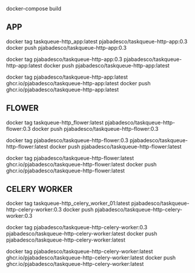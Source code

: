 docker-compose build

## APP
docker tag taskqueue-http_app:latest pjabadesco/taskqueue-http-app:0.3
docker push pjabadesco/taskqueue-http-app:0.3

docker tag pjabadesco/taskqueue-http-app:0.3 pjabadesco/taskqueue-http-app:latest
docker push pjabadesco/taskqueue-http-app:latest

docker tag pjabadesco/taskqueue-http-app:latest ghcr.io/pjabadesco/taskqueue-http-app:latest
docker push ghcr.io/pjabadesco/taskqueue-http-app:latest

## FLOWER
docker tag taskqueue-http_flower:latest pjabadesco/taskqueue-http-flower:0.3
docker push pjabadesco/taskqueue-http-flower:0.3

docker tag pjabadesco/taskqueue-http-flower:0.3 pjabadesco/taskqueue-http-flower:latest
docker push pjabadesco/taskqueue-http-flower:latest

docker tag pjabadesco/taskqueue-http-flower:latest ghcr.io/pjabadesco/taskqueue-http-flower:latest
docker push ghcr.io/pjabadesco/taskqueue-http-flower:latest

## CELERY WORKER
docker tag taskqueue-http_celery_worker_01:latest pjabadesco/taskqueue-http-celery-worker:0.3
docker push pjabadesco/taskqueue-http-celery-worker:0.3

docker tag pjabadesco/taskqueue-http-celery-worker:0.3 pjabadesco/taskqueue-http-celery-worker:latest
docker push pjabadesco/taskqueue-http-celery-worker:latest

docker tag pjabadesco/taskqueue-http-celery-worker:latest ghcr.io/pjabadesco/taskqueue-http-celery-worker:latest
docker push ghcr.io/pjabadesco/taskqueue-http-celery-worker:latest

